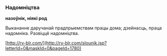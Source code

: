 ### Надомніцтва
**назоўнік, ніякі род**

Выкананне даручанай прадпрыемствам працы дома; дзейнасць, праца надомніка. Развіццё надомніцтва.

<a rel="author">[http://rv-blr.com/](http://rv-blr.com/slounik.jsp?letterId=0&maskId=0&pageId=1780)</a>
